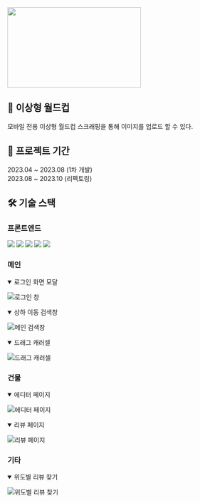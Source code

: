 

  <img src="https://velog.velcdn.com/images/wns450/post/4b406b41-4389-4485-a2a6-2e10dc758a08/image.png" width="300" height="180">

## 💁 이상형 월드컵

모바일 전용 이상형 월드컵
스크래핑을 통해 이미지를 업로드 할 수 있다.

## 📆 프로젝트 기간

2023.04 ~ 2023.08 (1차 개발)   
2023.08 ~ 2023.10 (리펙토링)

## **🛠️ 기술 스택**

### 프론트엔드

<img src="https://img.shields.io/badge/React-61DAFB?style=for-the-badge&logo=React&logoColor=white"> <img src="https://img.shields.io/badge/Next.js-000000?style=for-the-badge&logo=next.js&logoColor=white"> <img src="https://img.shields.io/badge/TypeScript-007ACC?style=for-the-badge&logo=typescript&logoColor=white"> <img src="https://img.shields.io/badge/Recoil-3578E5?style=for-the-badge&logo=Recoil&logoColor=white"> <img src="https://img.shields.io/badge/Tailwind_CSS-38B2AC?style=for-the-badge&logo=tailwind-css&logoColor=white">  

### 메인

<details open>
<summary>로그인 화면 모달</summary>

![로그인 창](client/public/gif/login-modal.gif)

</details>

<details open>
<summary>상하 이동 검색창</summary>

![메인 검색창](client/public/gif/main-search-bar.gif)

</details>

<details open>
<summary>드래그 캐러셀</summary>

![드래그 캐러셀](client/public/gif/drag-carousel.gif)

</details>

### 건물

<details open>
<summary>에디터 페이지</summary>

![에디터 페이지](client/public/gif/editor-page.gif)

</details>
<details open>
<summary>리뷰 페이지</summary>

![리뷰 페이지](client/public/gif/details-page.gif)

</details>

### 기타

<details open>
<summary>위도별 리뷰 찾기</summary>

![위도별 리뷰 찾기](client/public/gif/legal-district-map-search.gif)
